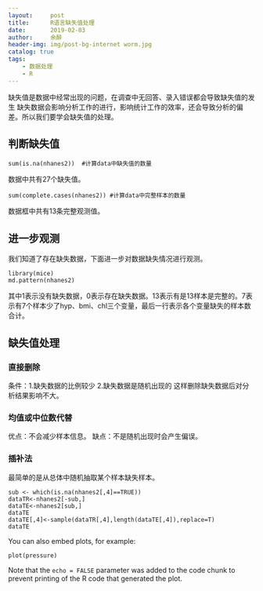 ```yaml
---
layout:     post
title:      R语言缺失值处理   
date:       2019-02-03
author:     余醉
header-img: img/post-bg-internet worm.jpg
catalog: true
tags:
    - 数据处理
    - R
---
```

  缺失值是数据中经常出现的问题，在调查中无回答、录入错误都会导致缺失值的发生
缺失数据会影响分析工作的进行，影响统计工作的效率，还会导致分析的偏差。所以我们要学会缺失值的处理。

## 判断缺失值

```{r}
sum(is.na(nhanes2))  #计算data中缺失值的数量

```
数据中共有27个缺失值。
```{r}
sum(complete.cases(nhanes2)) #计算data中完整样本的数量
```
数据框中共有13条完整观测值。
  
## 进一步观测

  我们知道了存在缺失数据，下面进一步对数据缺失情况进行观测。
```{r }
library(mice)
md.pattern(nhanes2)
```
  其中1表示没有缺失数据，0表示存在缺失数据。13表示有是13样本是完整的。7表示有7个样本少了hyp、bmi、chl三个变量，最后一行表示各个变量缺失的样本数合计。
## 缺失值处理
### 直接删除
  条件：1.缺失数据的比例较少
        2.缺失数据是随机出现的
  这样删除缺失数据后对分析结果影响不大。      
### 均值或中位数代替
  优点：不会减少样本信息。
  缺点：不是随机出现时会产生偏误。
### 插补法
  最简单的是从总体中随机抽取某个样本缺失样本。
```{r}
sub <- which(is.na(nhanes2[,4]==TRUE))
dataTR<-nhanes2[-sub,]
dataTE<-nhanes2[sub,]
dataTE
dataTE[,4]<-sample(dataTR[,4],length(dataTE[,4]),replace=T)
dataTE
```



You can also embed plots, for example:

```{r pressure, echo=FALSE}
plot(pressure)
```

Note that the `echo = FALSE` parameter was added to the code chunk to prevent printing of the R code that generated the plot.

